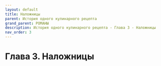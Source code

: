 ```yaml
---
layout: default
title: Наложницы
parent: История одного кулинарного рецепта
grand_parent: РОМАНЫ
description: История одного кулинарного рецепта - Глава 3 - Наложницы
nav_order: 3
---
```


#  Глава 3. Наложницы
